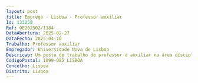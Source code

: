 ```yaml
--- 
layout: post
title: Emprego - Lisboa - Professor auxiliar
Id: 133258
Ref: OE202502/1184
DataAbertura: 2025-02-27
DataFecho: 2025-04-10
Trabalho: Professor auxiliar
Empregador: Universidade Nova de Lisboa
Descricao: Um posto de trabalho de professor a auxiliar na área disciplinar de Ciência Política, com um curriculum relevante em Política Portuguesa Contemporânea, Relações Civis Militares e Processos de Democratização.
CodigoPostal: 1099-085 LISBOA
Concelho: Lisboa
Distrito: Lisboa
--- 
```

